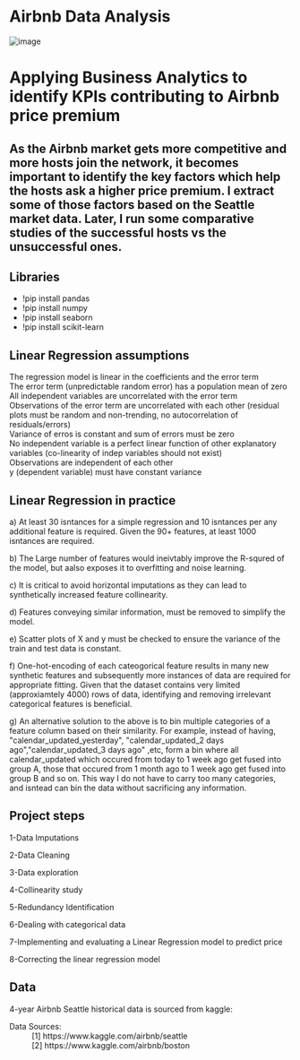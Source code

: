 # Airbnb Data Analysis


![image](https://user-images.githubusercontent.com/56700326/132815010-65a0318e-660b-4c76-9ec6-b3a1a734945b.png)


# Applying Business Analytics to identify KPIs contributing to Airbnb price premium 

As the Airbnb market gets more competitive and more hosts join the network, it becomes important to identify the key factors which help the hosts ask a higher price premium. I extract some of those factors based on the Seattle market data. Later, I run some comparative studies of the successful hosts vs the unsuccessful ones.  
--------
## Libraries

* !pip install pandas
* !pip install numpy
* !pip install seaborn 
* !pip install scikit-learn


## Linear Regression assumptions
<dl>
  
  <dt>The regression model is linear in the coefficients and the error term</dt>
  <dt>The error term (unpredictable random error) has a population mean of zero</dt>
  <dt>All independent variables are uncorrelated with the error term</dt>
  <dt>Observations of the error term are uncorrelated with each other (residual plots must be random and non-trending, no autocorrelation of residuals/errors)</dt>
  <dt>Variance of erros is constant and sum of errors must be zero</dt>
  <dt>No independent variable is a perfect linear function of other explanatory variables (co-linearity of indep variables should not exist)</dt>
  <dt>Observations are independent of each other</dt>
  <dt>y (dependent variable) must have constant variance</dt>
  
</dl>
  



## Linear Regression in practice


a) At least 30 isntances for a simple regression and 10 isntances per any additional feature is required. Given the 90+ features, at least 1000 isntances are required.

b) The Large number of features would ineivtably improve the R-squred of the model, but aalso exposes it to overfitting and noise learning.

c) It is critical to avoid horizontal imputations as they can lead to synthetically increased feature collinearity.

d) Features conveying similar information, must be removed to simplify the model.

e) Scatter plots of X and y must be checked to ensure the variance of the train and test data is constant.

f) One-hot-encoding of each cateogorical feature results in many new synthetic features and subsequently more instances of data are required for appropriate fitting. Given that the dataset contains very limited (approxiamtely 4000) rows of data, identifying and removing irrelevant categorical features is beneficial. 

g) An alternative solution to the above is to bin multiple categories of a feature column based on their similarity. For example, instead of having, "calendar_updated_yesterday", "calendar_updated_2 days ago","calendar_updated_3 days ago" ,etc, form a bin where all calendar_updated which occured from today to 1 week ago get fused into group A, those that occured from 1 month ago to 1 week ago get fused into group B and so on. This way I do not have to carry too many categories, and isntead can bin the data without sacrificing any information.








## Project steps
  
1-Data Imputations 
  
2-Data Cleaning
  
3-Data exploration
  
4-Collinearity study
  
5-Redundancy Identification
  
6-Dealing with categorical data
  
7-Implementing and evaluating a Linear Regression model to predict price
  
8-Correcting the linear regression model
  


  


 ## Data
  
4-year Airbnb Seattle historical data is sourced from kaggle:
  
  
  <dt>Data Sources:</dt>
  <dd>[1] https://www.kaggle.com/airbnb/seattle</dd>
  <dd>[2] https://www.kaggle.com/airbnb/boston</dd>
  
  
  



